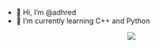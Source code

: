 - 👋 Hi, I’m @adhred
- 🌱 I’m currently learning C++ and Python

<div id="header" align="center">
  <img src="https://media.giphy.com/media/jpbnoe3UIa8TU8LM13/giphy.gif"/>
</div>

<!---
adhred/adhred is a ✨ special ✨ repository because its `README.md` (this file) appears on your GitHub profile.
You can click the Preview link to take a look at your changes.
--->
